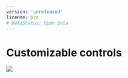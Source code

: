 ```yaml
---
version: 'unreleased'
license: pro
# betaStatus: Open beta
---
```


# Customizable controls

![](/assets/img/resources/customizable-controls/index.jpg)

<!-- One of the things that we -->
